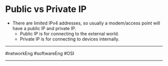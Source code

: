 # Public vs Private IP
- There are limited IPv4 addresses, so usually a modem/access point will have a public IP and private IP.
	- Public IP is for connecting to the external world.
	- Private IP is for connecting to devices internally.
	
---

#networkEng #softwareEng #OSI

---